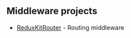 ## Middleware projects

- [ReduxKitRouter](https://github.com/ReduxKit/ReduxKitRouter) - Routing middleware
